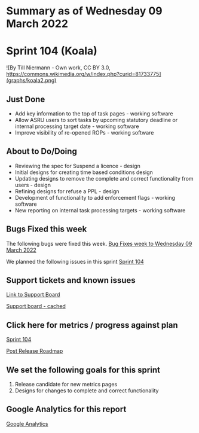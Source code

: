 # Summary as of Wednesday 09 March 2022 


# Sprint 104 (Koala)

![By Till Niermann - Own work, CC BY 3.0, https://commons.wikimedia.org/w/index.php?curid=81733775](graphs/koala2.png)

## Just Done
* Add key information to the top of task pages - working software
* Allow ASRU users to sort tasks by upcoming statutory deadline or internal processing target date - working software
* Improve visibility of re-opened ROPs - working software

## About to Do/Doing
* Reviewing the spec for Suspend a licence - design
* Initial designs for creating time based conditions design
* Updating designs to remove the complete and correct functionality from users - design
* Refining designs for refuse a PPL - design
* Development of functionality to add enforcement flags - working software
* New reporting on internal task processing targets - working software

## Bugs Fixed this week
The following bugs were fixed this week.
[Bug Fixes week to Wednesday 09 March 2022](graphs/bugs09032022.png)

We planned the following issues in this sprint 
[Sprint 104](graphs/sprint09032022.png)

## Support tickets and known issues
[Link to Support Board](https://collaboration.homeoffice.gov.uk/jira/secure/RapidBoard.jspa?rapidView=1717&selectedIssue=ASSB-253)

[Support board - cached](graphs/supportBoard09032022.png)

## Click here for metrics / progress against plan
[Sprint 104](graphs/progress09032022.png)

[Post Release Roadmap](graphs/roadmap09032022.png)


## We set the following goals for this sprint
1. Release candidate for new metrics pages 
2. Designs for changes to complete and correct functionality

## Google Analytics for this report
[Google Analytics](graphs/GA09032022.png)

